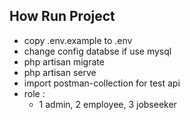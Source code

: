## How Run Project

- copy .env.example to .env
- change config databse if use mysql
- php artisan migrate
- php artisan serve
- import postman-collection for test api
- role :
    - 1 admin, 2 employee, 3 jobseeker